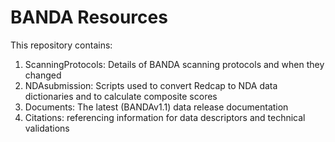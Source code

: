 # BANDA Resources

This repository contains:

1. ScanningProtocols: Details of BANDA scanning protocols and when they changed
2. NDAsubmission: Scripts used to convert Redcap to NDA data dictionaries and to calculate composite scores
3. Documents: The latest (BANDAv1.1) data release documentation
4. Citations: referencing information for data descriptors and technical validations
